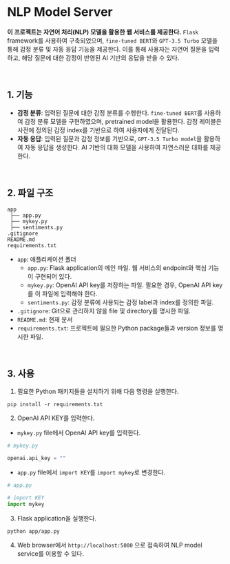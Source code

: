 # NLP Model Server
**이 프로젝트는 자연어 처리(NLP) 모델을 활용한 웹 서비스를 제공한다.** `Flask` framework를 사용하여 구축되었으며, `fine-tuned BERT`와 `GPT-3.5 Turbo` 모델을 통해 감정 분류 및 자동 응답 기능을 제공한다. 이를 통해 사용자는 자연어 질문을 입력하고, 해당 질문에 대한 감정이 반영된 AI 기반의 응답을 받을 수 있다.

<br>

## 1. 기능
* **감정 분류**: 입력된 질문에 대한 감정 분류를 수행한다. `fine-tuned BERT`를 사용하여 감정 분류 모델을 구현하였으며, pretrained model을 활용한다. 감정 레이블은 사전에 정의된 감정 index를 기반으로 하여 사용자에게 전달된다.
* **자동 응답**: 입력된 질문과 감정 정보를 기반으로, `GPT-3.5 Turbo model`을 활용하여 자동 응답을 생성한다. AI 기반의 대화 모델을 사용하여 자연스러운 대화를 제공한다.

<br>

## 2. 파일 구조
```
app
 ├── app.py
 ├── mykey.py
 ├── sentiments.py
.gitignore
README.md
requirements.txt
```
* `app`: 애플리케이션 폴더
  * `app.py`: Flask application의 메인 파일. 웹 서비스의 endpoint와 핵심 기능이 구현되어 있다.
  * `mykey.py`: OpenAI API key를 저장하는 파일. 필요한 경우, OpenAI API key를 이 파일에 입력해야 한다.
  * `sentiments.py`: 감정 분류에 사용되는 감정 label과 index를 정의한 파일.
* `.gitignore`: Git으로 관리하지 않을 file 및 directory를 명시한 파일.
* `README.md`: 현재 문서
* `requirements.txt`: 프로젝트에 필요한 Python package들과 version 정보를 명시한 파일.

<br>

## 3. 사용 
1. 필요한 Python 패키지들을 설치하기 위해 다음 명령을 실행한다.
```
pip install -r requirements.txt
```
2. OpenAI API KEY를 입력한다.
* `mykey.py` file에서 OpenAI API key를 입력한다.
```python
# mykey.py

openai.api_key = ""
```
* `app.py` file에서 `import KEY`를 `import mykey`로 변경한다.
```python
# app.py

# import KEY
import mykey
```
3. Flask application을 실행한다.
```
python app/app.py
```
4. Web browser에서 `http://localhost:5000` 으로 접속하여 NLP model service를 이용할 수 있다.

